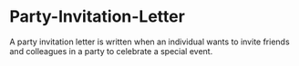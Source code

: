 # Party-Invitation-Letter
A party invitation letter is written when an individual wants to invite friends and colleagues in a party to celebrate a special event.
